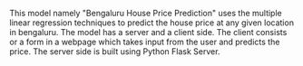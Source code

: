 This model namely "Bengaluru House Price Prediction" uses the multiple linear regression techniques to predict the house price at any given location in bengaluru. 
The model has a server and a client side. The client consists or a form in a webpage which takes input from the user and predicts the price.
The server side is built using Python Flask Server.
